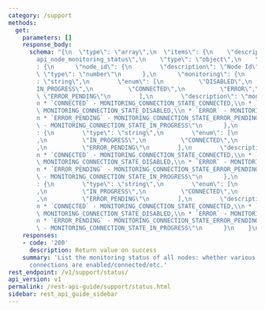 ```yaml
---
category: /support
methods:
  get:
    parameters: []
    response_body:
      schema: "{\n  \"type\": \"array\",\n  \"items\": {\n    \"description\": \"\
        api_node_monitoring_status\",\n    \"type\": \"object\",\n    \"properties\"\
        : {\n      \"node_id\": {\n        \"description\": \"Node Id\",\n       \
        \ \"type\": \"number\"\n      },\n      \"monitoring\": {\n        \"type\"\
        : \"string\",\n        \"enum\": [\n          \"DISABLED\",\n          \"\
        IN_PROGRESS\",\n          \"CONNECTED\",\n          \"ERROR\",\n         \
        \ \"ERROR_PENDING\"\n        ],\n        \"description\": \"monitoring:\\\
        n * `CONNECTED` - MONITORING_CONNECTION_STATE_CONNECTED,\\n * `DISABLED` -\
        \ MONITORING_CONNECTION_STATE_DISABLED,\\n * `ERROR` - MONITORING_CONNECTION_STATE_ERROR,\\\
        n * `ERROR_PENDING` - MONITORING_CONNECTION_STATE_ERROR_PENDING,\\n * `IN_PROGRESS`\
        \ - MONITORING_CONNECTION_STATE_IN_PROGRESS\"\n      },\n      \"file_upload\"\
        : {\n        \"type\": \"string\",\n        \"enum\": [\n          \"DISABLED\"\
        ,\n          \"IN_PROGRESS\",\n          \"CONNECTED\",\n          \"ERROR\"\
        ,\n          \"ERROR_PENDING\"\n        ],\n        \"description\": \"file_upload:\\\
        n * `CONNECTED` - MONITORING_CONNECTION_STATE_CONNECTED,\\n * `DISABLED` -\
        \ MONITORING_CONNECTION_STATE_DISABLED,\\n * `ERROR` - MONITORING_CONNECTION_STATE_ERROR,\\\
        n * `ERROR_PENDING` - MONITORING_CONNECTION_STATE_ERROR_PENDING,\\n * `IN_PROGRESS`\
        \ - MONITORING_CONNECTION_STATE_IN_PROGRESS\"\n      },\n      \"vpn_connection\"\
        : {\n        \"type\": \"string\",\n        \"enum\": [\n          \"DISABLED\"\
        ,\n          \"IN_PROGRESS\",\n          \"CONNECTED\",\n          \"ERROR\"\
        ,\n          \"ERROR_PENDING\"\n        ],\n        \"description\": \"vpn_connection:\\\
        n * `CONNECTED` - MONITORING_CONNECTION_STATE_CONNECTED,\\n * `DISABLED` -\
        \ MONITORING_CONNECTION_STATE_DISABLED,\\n * `ERROR` - MONITORING_CONNECTION_STATE_ERROR,\\\
        n * `ERROR_PENDING` - MONITORING_CONNECTION_STATE_ERROR_PENDING,\\n * `IN_PROGRESS`\
        \ - MONITORING_CONNECTION_STATE_IN_PROGRESS\"\n      }\n    }\n  }\n}"
    responses:
    - code: '200'
      description: Return value on success
    summary: 'List the monitoring status of all nodes: whether various kinds of monitoring
      connections are enabled/connected/etc.'
rest_endpoint: /v1/support/status/
api_version: v1
permalink: /rest-api-guide/support/status.html
sidebar: rest_api_guide_sidebar
---
```

